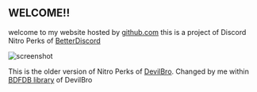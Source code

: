## WELCOME!!
welcome to my website hosted by [github.com](github.com) this is a project of Discord Nitro Perks of [BetterDiscord](betterdiscord.app)

![screenshot](https://betterdiscord.app/resources/branding/logo_large.png)

This is the older version of Nitro Perks of [DevilBro](https://betterdiscord.app/developer/DevilBro).
Changed by me within [BDFDB library](https://betterdiscord.app/plugin/BDFDB) of DevilBro